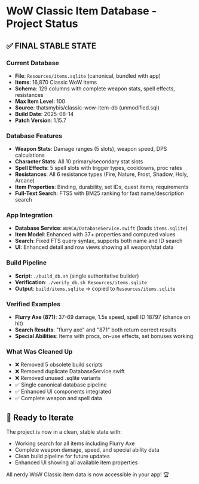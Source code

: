 # WoW Classic Item Database - Project Status

## ✅ FINAL STABLE STATE

### Current Database
- **File**: `Resources/items.sqlite` (canonical, bundled with app)
- **Items**: 16,870 Classic WoW items
- **Schema**: 129 columns with complete weapon stats, spell effects, resistances
- **Max Item Level**: 100
- **Source**: thatsmybis/classic-wow-item-db (unmodified.sql)
- **Build Date**: 2025-08-14
- **Patch Version**: 1.15.7

### Database Features
- **Weapon Stats**: Damage ranges (5 slots), weapon speed, DPS calculations
- **Character Stats**: All 10 primary/secondary stat slots
- **Spell Effects**: 5 spell slots with trigger types, cooldowns, proc rates
- **Resistances**: All 6 resistance types (Fire, Nature, Frost, Shadow, Holy, Arcane)
- **Item Properties**: Binding, durability, set IDs, quest items, requirements
- **Full-Text Search**: FTS5 with BM25 ranking for fast name/description search

### App Integration
- **Database Service**: `WoWCA/DatabaseService.swift` (loads `items.sqlite`)
- **Item Model**: Enhanced with 37+ properties and computed values
- **Search**: Fixed FTS query syntax, supports both name and ID search
- **UI**: Enhanced detail and row views showing all weapon/stat data

### Build Pipeline
- **Script**: `./build_db.sh` (single authoritative builder)
- **Verification**: `./verify_db.sh Resources/items.sqlite`
- **Output**: `build/items.sqlite` → copied to `Resources/items.sqlite`

### Verified Examples
- **Flurry Axe (871)**: 37-69 damage, 1.5s speed, spell ID 18797 (chance on hit)
- **Search Results**: "flurry axe" and "871" both return correct results
- **Special Abilities**: Items with procs, on-use effects, set bonuses working

### What Was Cleaned Up
- ❌ Removed 5 obsolete build scripts
- ❌ Removed duplicate DatabaseService.swift
- ❌ Removed unused .sqlite variants
- ✅ Single canonical database pipeline
- ✅ Enhanced UI components integrated
- ✅ Complete weapon and spell data

## 🎯 Ready to Iterate

The project is now in a clean, stable state with:
- Working search for all items including Flurry Axe
- Complete weapon damage, speed, and special ability data
- Clean build pipeline for future updates
- Enhanced UI showing all available item properties

All nerdy WoW Classic item data is now accessible in your app! 🏆
